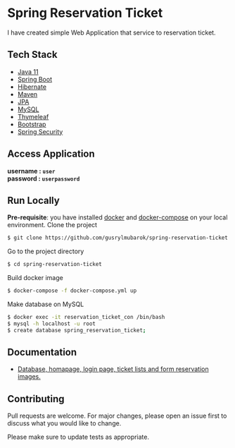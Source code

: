 # Spring Reservation Ticket
I have created simple Web Application that service to reservation ticket.

## Tech Stack
- [Java 11](https://www.oracle.com/java/technologies/javase/jdk11-archive-downloads.html)
- [Spring Boot](https://spring.io/projects/spring-boot)
- [Hibernate](https://hibernate.org/)
- [Maven](https://maven.apache.org/)
- [JPA](https://docs.oracle.com/javaee/6/tutorial/doc/bnbpz.html)
- [MySQL](https://www.mysql.com/)
- [Thymeleaf](https://www.thymeleaf.org/)
- [Bootstrap](https://mvnrepository.com/artifact/org.webjars/bootstrap)
- [Spring Security](https://spring.io/projects/spring-security)

## Access Application
<b>username : ```user``` <br>
password : ```userpassword```</b>

## Run Locally
<b>Pre-requisite</b>: you have installed [docker](https://docs.docker.com/engine/install/) and [docker-compose](https://docs.docker.com/compose/install/) on your local environment.
Clone the project
```bash
$ git clone https://github.com/gusrylmubarok/spring-reservation-ticket
```

Go to the project directory

```bash
$ cd spring-reservation-ticket
```
Build docker image

```bash
$ docker-compose -f docker-compose.yml up
```

Make database on MySQL

```bash
$ docker exec -it reservation_ticket_con /bin/bash
$ mysql -h localhost -u root
$ create database spring_reservation_ticket;
```

## Documentation

- [Database, homapage, login page, ticket lists and form reservation images.](https://github.com/gusrylmubarok/spring-reservation-ticket/blob/main/documentation/)

## Contributing

Pull requests are welcome. For major changes, please open an issue first to discuss what you would like to change.

Please make sure to update tests as appropriate.
